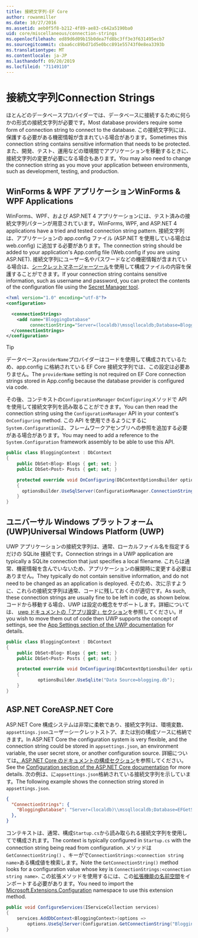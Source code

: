 ```yaml
---
title: 接続文字列-EF Core
author: rowanmiller
ms.date: 10/27/2016
ms.assetid: aeb0f5f8-b212-4f89-ae83-c642a5190ba0
uid: core/miscellaneous/connection-strings
ms.openlocfilehash: ed89d6d09b15b0dea7fd8bc3ff3e3f631495ecb7
ms.sourcegitcommit: cbaa6cc89bd71d5e0bcc891e55743f0e8ea3393b
ms.translationtype: MT
ms.contentlocale: ja-JP
ms.lasthandoff: 09/20/2019
ms.locfileid: "71149110"
---
```

# <a name="connection-strings"></a><span data-ttu-id="b0a88-102">接続文字列</span><span class="sxs-lookup"><span data-stu-id="b0a88-102">Connection Strings</span></span>

<span data-ttu-id="b0a88-103">ほとんどのデータベースプロバイダーでは、データベースに接続するために何らかの形式の接続文字列が必要です。</span><span class="sxs-lookup"><span data-stu-id="b0a88-103">Most database providers require some form of connection string to connect to the database.</span></span> <span data-ttu-id="b0a88-104">この接続文字列には、保護する必要がある機密情報が含まれている場合があります。</span><span class="sxs-lookup"><span data-stu-id="b0a88-104">Sometimes this connection string contains sensitive information that needs to be protected.</span></span> <span data-ttu-id="b0a88-105">また、開発、テスト、運用などの環境間でアプリケーションを移動するときに、接続文字列の変更が必要になる場合もあります。</span><span class="sxs-lookup"><span data-stu-id="b0a88-105">You may also need to change the connection string as you move your application between environments, such as development, testing, and production.</span></span>

## <a name="winforms--wpf-applications"></a><span data-ttu-id="b0a88-106">WinForms & WPF アプリケーション</span><span class="sxs-lookup"><span data-stu-id="b0a88-106">WinForms & WPF Applications</span></span>

<span data-ttu-id="b0a88-107">WinForms、WPF、および ASP.NET 4 アプリケーションには、テスト済みの接続文字列パターンが用意されています。</span><span class="sxs-lookup"><span data-stu-id="b0a88-107">WinForms, WPF, and ASP.NET 4 applications have a tried and tested connection string pattern.</span></span> <span data-ttu-id="b0a88-108">接続文字列は、アプリケーションの app.config ファイル (ASP.NET を使用している場合は web.config) に追加する必要があります。</span><span class="sxs-lookup"><span data-stu-id="b0a88-108">The connection string should be added to your application's App.config file (Web.config if you are using ASP.NET).</span></span> <span data-ttu-id="b0a88-109">接続文字列にユーザー名やパスワードなどの機密情報が含まれている場合は、[シークレットマネージャーツール](https://docs.microsoft.com/aspnet/core/security/app-secrets#secret-manager)を使用して構成ファイルの内容を保護することができます。</span><span class="sxs-lookup"><span data-stu-id="b0a88-109">If your connection string contains sensitive information, such as username and password, you can protect the contents of the configuration file using the [Secret Manager tool](https://docs.microsoft.com/aspnet/core/security/app-secrets#secret-manager).</span></span>

``` xml
<?xml version="1.0" encoding="utf-8"?>
<configuration>

  <connectionStrings>
    <add name="BloggingDatabase"
         connectionString="Server=(localdb)\mssqllocaldb;Database=Blogging;Trusted_Connection=True;" />
  </connectionStrings>
</configuration>
```

> [!TIP]  
> <span data-ttu-id="b0a88-110">データベース`providerName`プロバイダーはコードを使用して構成されているため、app.config に格納されている EF Core 接続文字列では、この設定は必要ありません。</span><span class="sxs-lookup"><span data-stu-id="b0a88-110">The `providerName` setting is not required on EF Core connection strings stored in App.config because the database provider is configured via code.</span></span>

<span data-ttu-id="b0a88-111">その後、コンテキストの`ConfigurationManager` `OnConfiguring`メソッドで API を使用して接続文字列を読み取ることができます。</span><span class="sxs-lookup"><span data-stu-id="b0a88-111">You can then read the connection string using the `ConfigurationManager` API in your context's `OnConfiguring` method.</span></span> <span data-ttu-id="b0a88-112">この API を使用できるようにするに`System.Configuration`は、フレームワークアセンブリへの参照を追加する必要がある場合があります。</span><span class="sxs-lookup"><span data-stu-id="b0a88-112">You may need to add a reference to the `System.Configuration` framework assembly to be able to use this API.</span></span>

``` csharp
public class BloggingContext : DbContext
{
    public DbSet<Blog> Blogs { get; set; }
    public DbSet<Post> Posts { get; set; }

    protected override void OnConfiguring(DbContextOptionsBuilder optionsBuilder)
    {
      optionsBuilder.UseSqlServer(ConfigurationManager.ConnectionStrings["BloggingDatabase"].ConnectionString);
    }
}
```

## <a name="universal-windows-platform-uwp"></a><span data-ttu-id="b0a88-113">ユニバーサル Windows プラットフォーム (UWP)</span><span class="sxs-lookup"><span data-stu-id="b0a88-113">Universal Windows Platform (UWP)</span></span>

<span data-ttu-id="b0a88-114">UWP アプリケーションの接続文字列は、通常、ローカルファイル名を指定するだけの SQLite 接続です。</span><span class="sxs-lookup"><span data-stu-id="b0a88-114">Connection strings in a UWP application are typically a SQLite connection that just specifies a local filename.</span></span> <span data-ttu-id="b0a88-115">これらは通常、機密情報を含んでいないため、アプリケーションの展開時に変更する必要はありません。</span><span class="sxs-lookup"><span data-stu-id="b0a88-115">They typically do not contain sensitive information, and do not need to be changed as an application is deployed.</span></span> <span data-ttu-id="b0a88-116">そのため、次に示すように、これらの接続文字列は通常、コードに残しておくのが適切です。</span><span class="sxs-lookup"><span data-stu-id="b0a88-116">As such, these connection strings are usually fine to be left in code, as shown below.</span></span> <span data-ttu-id="b0a88-117">コードから移動する場合、UWP は設定の概念をサポートします。詳細については、 [uwp ドキュメントの「アプリ設定」セクション](https://docs.microsoft.com/windows/uwp/app-settings/store-and-retrieve-app-data)を参照してください。</span><span class="sxs-lookup"><span data-stu-id="b0a88-117">If you wish to move them out of code then UWP supports the concept of settings, see the [App Settings section of the UWP documentation](https://docs.microsoft.com/windows/uwp/app-settings/store-and-retrieve-app-data) for details.</span></span>

``` csharp
public class BloggingContext : DbContext
{
    public DbSet<Blog> Blogs { get; set; }
    public DbSet<Post> Posts { get; set; }

    protected override void OnConfiguring(DbContextOptionsBuilder optionsBuilder)
    {
            optionsBuilder.UseSqlite("Data Source=blogging.db");
    }
}
```

## <a name="aspnet-core"></a><span data-ttu-id="b0a88-118">ASP.NET Core</span><span class="sxs-lookup"><span data-stu-id="b0a88-118">ASP.NET Core</span></span>

<span data-ttu-id="b0a88-119">ASP.NET Core 構成システムは非常に柔軟であり、接続文字列は、環境変数、 `appsettings.json`ユーザーシークレットストア、または別の構成ソースに格納できます。</span><span class="sxs-lookup"><span data-stu-id="b0a88-119">In ASP.NET Core the configuration system is very flexible, and the connection string could be stored in `appsettings.json`, an environment variable, the user secret store, or another configuration source.</span></span> <span data-ttu-id="b0a88-120">詳細については[、ASP.NET Core のドキュメントの構成セクション](https://docs.asp.net/en/latest/fundamentals/configuration.html)を参照してください。</span><span class="sxs-lookup"><span data-stu-id="b0a88-120">See the [Configuration section of the ASP.NET Core documentation](https://docs.asp.net/en/latest/fundamentals/configuration.html) for more details.</span></span> <span data-ttu-id="b0a88-121">次の例は、に`appsettings.json`格納されている接続文字列を示しています。</span><span class="sxs-lookup"><span data-stu-id="b0a88-121">The following example shows the connection string stored in `appsettings.json`.</span></span>

``` json
{
  "ConnectionStrings": {
    "BloggingDatabase": "Server=(localdb)\\mssqllocaldb;Database=EFGetStarted.ConsoleApp.NewDb;Trusted_Connection=True;"
  },
}
```

<span data-ttu-id="b0a88-122">コンテキストは、通常、構成`Startup.cs`から読み取られる接続文字列を使用してで構成されます。</span><span class="sxs-lookup"><span data-stu-id="b0a88-122">The context is typically configured in `Startup.cs` with the connection string being read from configuration.</span></span> <span data-ttu-id="b0a88-123">メソッドは`GetConnectionString()` 、キーがで`ConnectionStrings:<connection string name>`ある構成値を検索します。</span><span class="sxs-lookup"><span data-stu-id="b0a88-123">Note the `GetConnectionString()` method looks for a configuration value whose key is `ConnectionStrings:<connection string name>`.</span></span> <span data-ttu-id="b0a88-124">この拡張メソッドを使用するには、この[拡張機能の名前空間](https://docs.microsoft.com/dotnet/api/microsoft.extensions.configuration)をインポートする必要があります。</span><span class="sxs-lookup"><span data-stu-id="b0a88-124">You need to import the [Microsoft.Extensions.Configuration](https://docs.microsoft.com/dotnet/api/microsoft.extensions.configuration) namespace to use this extension method.</span></span>

``` csharp
public void ConfigureServices(IServiceCollection services)
{
    services.AddDbContext<BloggingContext>(options =>
        options.UseSqlServer(Configuration.GetConnectionString("BloggingDatabase")));
}
```
